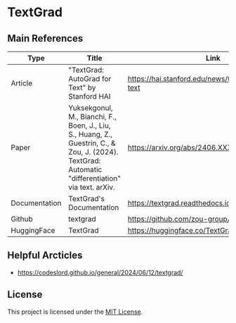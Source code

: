 # TextGrad

## Main References
| Type | Title | Link |
| ---- | ---- | ---- |
| Article | "TextGrad: AutoGrad for Text" by Stanford HAI | https://hai.stanford.edu/news/textgrad-autograd-text |
| Paper | Yuksekgonul, M., Bianchi, F., Boen, J., Liu, S., Huang, Z., Guestrin, C., & Zou, J. (2024). TextGrad: Automatic "differentiation" via text. arXiv. | https://arxiv.org/abs/2406.XXXXX |
| Documentation | TextGrad's Documentation | https://textgrad.readthedocs.io/en/latest/index.html |
| Github | textgrad | https://github.com/zou-group/textgrad |
| HuggingFace | TextGrad | https://huggingface.co/TextGrad | 

## Helpful Arcticles
- https://codeslord.github.io/general/2024/06/12/textgrad/

## License
This project is licensed under the [MIT License](LICENSE).
